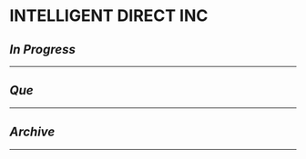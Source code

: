 # INTELLIGENT DIRECT INC

## *In Progress*

--------------------

## *Que*

-----------------------------------
## *Archive*

-----------------------------------


